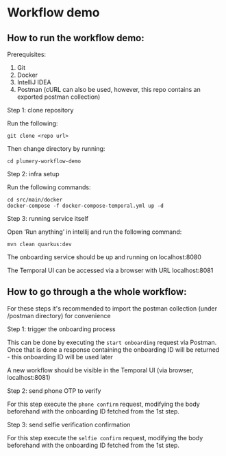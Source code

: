 # Workflow demo

## How to run the workflow demo:

Prerequisites:
1) Git
2) Docker
3) IntelliJ IDEA
4) Postman (cURL can also be used, however, this repo contains an exported postman collection)

Step 1: clone repository

Run the following:
```
git clone <repo url>
```
Then change directory by running:
```
cd plumery-workflow-demo
```
Step 2: infra setup

Run the following commands:
```
cd src/main/docker
docker-compose -f docker-compose-temporal.yml up -d
```
Step 3: running service itself

Open ‘Run anything’ in intellij and run the following command:
```
mvn clean quarkus:dev
```

The onboarding service should be up and running on localhost:8080

The Temporal UI can be accessed via a browser with URL localhost:8081

## How to go through a the whole workflow:

For these steps it's recommended to import the postman collection (under /postman directory)
for convenience

Step 1: trigger the onboarding process

This can be done by executing the `start onboarding` request via Postman. Once that is done
a response containing the onboarding ID will be returned - this onboarding ID will be used later

A new workflow should be visible in the Temporal UI (via browser, localhost:8081)

Step 2: send phone OTP to verify

For this step execute the `phone confirm` request, modifying the body beforehand with the onboarding ID fetched from the 
1st step.

Step 3: send selfie verification confirmation

For this step execute the `selfie confirm` request, modifying the body beforehand with the onboarding ID fetched from the
1st step. 